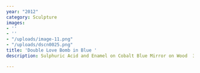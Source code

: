 ```yaml
---
year: "2012"
category: Sculpture
images:
- ''
- ''
- "/uploads/image-11.png"
- "/uploads/dscn0025.png"
title: 'Double Love Bomb in Blue '
description: Sulphuric Acid and Enamel on Cobalt Blue Mirror on Wood  36”x 72”x 2”

---
```

